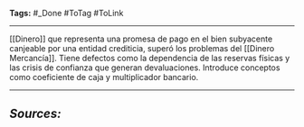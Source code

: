 **Tags:** #_Done 
#ToTag #ToLink 
- - -
[[Dinero]] que representa una promesa de pago en el bien subyacente canjeable por una entidad crediticia, superó los problemas del [[Dinero Mercancía]].
Tiene defectos como la dependencia de las reservas físicas y las crisis de confianza que generan devaluaciones.
Introduce conceptos como coeficiente de caja y multiplicador bancario.
- - - 
## ***Sources:***